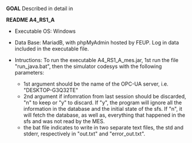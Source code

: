 ****GOAL****
Described in detail in 

****README A4_RS1_A****

* Executable OS: Windows
* Data Base: MariadB, with phpMyAdmin hosted by FEUP. Log in data included in the executable file.

* Intructions: To run the executable A4_RS1_A_mes.jar, 1st run the file "run_java.bat", then the simulator codesys with the following parameters:
	- 1st argument should be the name of the OPC-UA server, i.e. "DESKTOP-G3Q32TE"
	- 2nd argument if infomration from last session should be discarded, "n" to keep or "y" to discard.
	 If "y", the program will ignore all the information in the database and the initial state of the sfs.
	 If "n", it will fetch the database, as well as,  everything that happened in the sfs and was not read by the MES.
	 - the bat file indicates to write in two separate text files, the std and stderr, respectively in "out.txt" and "error_out.txt".
	 
